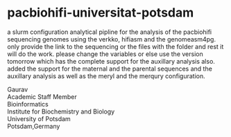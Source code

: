 # pacbiohifi-universitat-potsdam
a slurm configuration analytical pipline for the analysis of the pacbiohifi sequencing genomes using the verkko, hifiasm and the genomeasm4pg. only provide the link to the sequencing or the files with the folder and rest it will do the work. please change the variables or else use the version tomorrow which has the complete support for the auxillary analysis also. added the support for the maternal and the parental sequences and the auxillary analysis as well as the meryl and the merqury configuration.

Gaurav \
Academic Staff Member \
Bioinformatics \
Institute for Biochemistry and Biology \
University of Potsdam \
Potsdam,Germany
